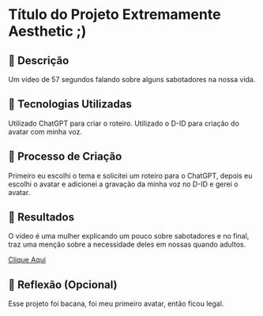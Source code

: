 # Título do Projeto Extremamente Aesthetic ;)

## 📒 Descrição
Um vídeo de 57 segundos falando sobre alguns sabotadores na nossa vida.

## 🤖 Tecnologias Utilizadas
Utilizado ChatGPT para criar o roteiro.
Utilizado o D-ID para criação do avatar com minha voz.

## 🧐 Processo de Criação
Primeiro eu escolhi o tema e solicitei um roteiro para o ChatGPT, depois eu escolhi o avatar e adicionei a gravação da minha voz no D-ID e gerei o avatar.

## 🚀 Resultados
O vídeo é uma mulher explicando um pouco sobre sabotadores e no final, traz uma menção sobre a necessidade deles em nossas quando adultos.

[Clique Aqui](https://github.com/marianagmmarques/lab-natty-or-not/blob/main/Exerc%C3%ADcio%20DIO.mp4)

## 💭 Reflexão (Opcional)
Esse projeto foi bacana, foi meu primeiro avatar, então ficou legal.
